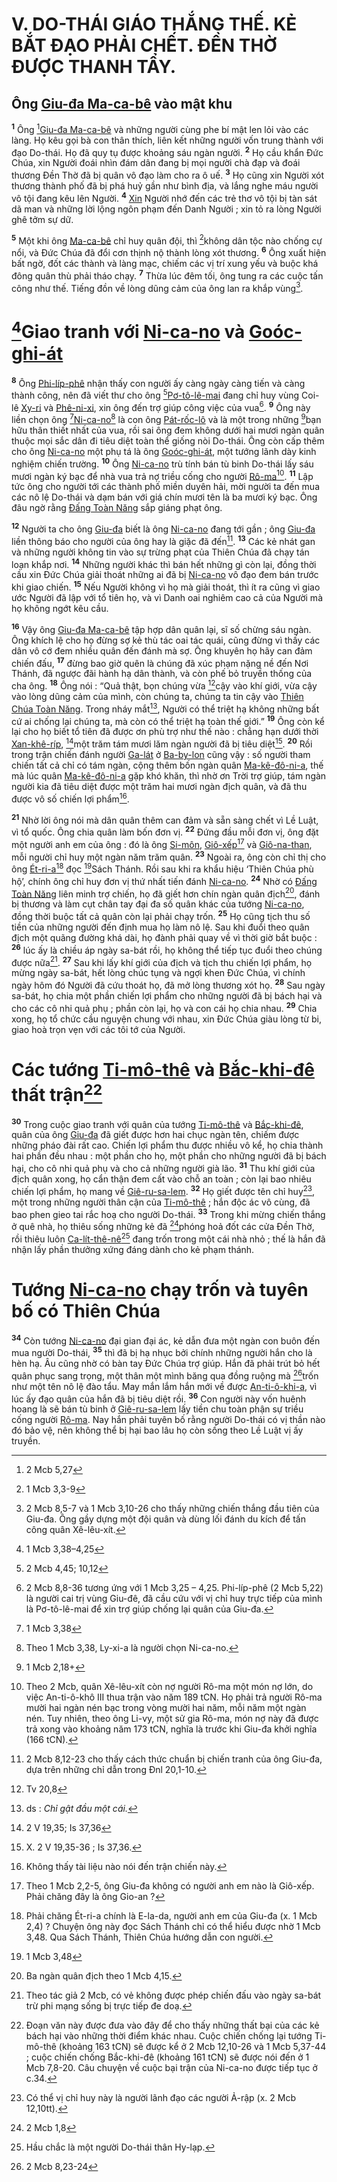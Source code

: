 # V. DO-THÁI GIÁO THẮNG THẾ. KẺ BẮT ĐẠO PHẢI CHẾT. ĐỀN THỜ ĐƯỢC THANH TẨY.

## Ông [Giu-đa Ma-ca-bê]() vào mật khu
<sup><b>1</b></sup> Ông [^1@-fdd4b377-ddee-4c9b-ae1c-915cfc84095e][Giu-đa Ma-ca-bê]() và những người cùng phe bí mật len lỏi vào các làng. Họ kêu gọi bà con thân thích, liên kết những người vốn trung thành với đạo Do-thái. Họ đã quy tụ được khoảng sáu ngàn người. <sup><b>2</b></sup> Họ cầu khẩn Đức Chúa, xin Người đoái nhìn đám dân đang bị mọi người chà đạp và đoái thương Đền Thờ đã bị quân vô đạo làm cho ra ô uế. <sup><b>3</b></sup> Họ cũng xin Người xót thương thành phố đã bị phá huỷ gần như bình địa, và lắng nghe máu người vô tội đang kêu lên Người. <sup><b>4</b></sup> [Xin]() Người nhớ đến các trẻ thơ vô tội bị tàn sát dã man và những lời lộng ngôn phạm đến Danh Người ; xin tỏ ra lòng Người ghê tởm sự dữ.

<sup><b>5</b></sup> Một khi ông [Ma-ca-bê]() chỉ huy quân đội, thì [^2@-fdd4b377-ddee-4c9b-ae1c-915cfc84095e]không dân tộc nào chống cự nổi, và Đức Chúa đã đổi cơn thịnh nộ thành lòng xót thương. <sup><b>6</b></sup> Ông xuất hiện bất ngờ, đốt các thành và làng mạc, chiếm các vị trí xung yếu và buộc khá đông quân thù phải tháo chạy. <sup><b>7</b></sup> Thừa lúc đêm tối, ông tung ra các cuộc tấn công như thế. Tiếng đồn về lòng dũng cảm của ông lan ra khắp vùng[^1-fdd4b377-ddee-4c9b-ae1c-915cfc84095e].


# [^3@-fdd4b377-ddee-4c9b-ae1c-915cfc84095e]Giao tranh với [Ni-ca-no]() và [Goóc-ghi-át]()
<sup><b>8</b></sup> Ông [Phi-líp-phê]() nhận thấy con người ấy càng ngày càng tiến và càng thành công, nên đã viết thư cho ông [^4@-fdd4b377-ddee-4c9b-ae1c-915cfc84095e][Pơ-tô-lê-mai]() đang chỉ huy vùng Coi-lê [Xy-ri]() và [Phê-ni-xi](), xin ông đến trợ giúp công việc của vua[^2-fdd4b377-ddee-4c9b-ae1c-915cfc84095e]. <sup><b>9</b></sup> Ông này liền chọn ông [^5@-fdd4b377-ddee-4c9b-ae1c-915cfc84095e][Ni-ca-no]()[^3-fdd4b377-ddee-4c9b-ae1c-915cfc84095e] là con ông [Pát-rốc-lô]() và là một trong những [^6@-fdd4b377-ddee-4c9b-ae1c-915cfc84095e]bạn hữu thân thiết nhất của vua, rồi sai ông đem không dưới hai mươi ngàn quân thuộc mọi sắc dân đi tiêu diệt toàn thể giống nòi Do-thái. Ông còn cấp thêm cho ông [Ni-ca-no]() một phụ tá là ông [Goóc-ghi-át](), một tướng lãnh dày kinh nghiệm chiến trường. <sup><b>10</b></sup> Ông [Ni-ca-no]() trù tính bán tù binh Do-thái lấy sáu mươi ngàn ký bạc để nhà vua trả nợ triều cống cho người [Rô-ma]()[^4-fdd4b377-ddee-4c9b-ae1c-915cfc84095e]. <sup><b>11</b></sup> Lập tức ông cho người tới các thành phố miền duyên hải, mời người ta đến mua các nô lệ Do-thái và dạm bán với giá chín mươi tên là ba mươi ký bạc. Ông đâu ngờ rằng [Đấng Toàn Năng]() sắp giáng phạt ông.

<sup><b>12</b></sup> Người ta cho ông [Giu-đa]() biết là ông [Ni-ca-no]() đang tới gần ; ông [Giu-đa]() liền thông báo cho người của ông hay là giặc đã đến[^5-fdd4b377-ddee-4c9b-ae1c-915cfc84095e]. <sup><b>13</b></sup> Các kẻ nhát gan và những người không tin vào sự trừng phạt của Thiên Chúa đã chạy tán loạn khắp nơi. <sup><b>14</b></sup> Những người khác thì bán hết những gì còn lại, đồng thời cầu xin Đức Chúa giải thoát những ai đã bị [Ni-ca-no]() vô đạo đem bán trước khi giao chiến. <sup><b>15</b></sup> Nếu Người không vì họ mà giải thoát, thì ít ra cũng vì giao ước Người đã lập với tổ tiên họ, và vì Danh oai nghiêm cao cả của Người mà họ không ngớt kêu cầu.

<sup><b>16</b></sup> Vậy ông [Giu-đa Ma-ca-bê]() tập hợp dân quân lại, sĩ số chừng sáu ngàn. Ông khích lệ cho họ đừng sợ kẻ thù tác oai tác quái, cũng đừng vì thấy các dân vô cớ đem nhiều quân đến đánh mà sợ. Ông khuyên họ hãy can đảm chiến đấu, <sup><b>17</b></sup> đừng bao giờ quên là chúng đã xúc phạm nặng nề đến Nơi Thánh, đã ngược đãi hành hạ dân thành, và còn phế bỏ truyền thống của cha ông. <sup><b>18</b></sup> Ông nói : “Quả thật, bọn chúng vừa [^7@-fdd4b377-ddee-4c9b-ae1c-915cfc84095e]cậy vào khí giới, vừa cậy vào lòng dũng cảm của mình, còn chúng ta, chúng ta tin cậy vào [Thiên Chúa Toàn Năng](). Trong nháy mắt[^6-fdd4b377-ddee-4c9b-ae1c-915cfc84095e], Người có thể triệt hạ không những bất cứ ai chống lại chúng ta, mà còn có thể triệt hạ toàn thế giới.” <sup><b>19</b></sup> Ông còn kể lại cho họ biết tổ tiên đã được ơn phù trợ như thế nào : chẳng hạn dưới thời [Xan-khê-ríp](), [^8@-fdd4b377-ddee-4c9b-ae1c-915cfc84095e]một trăm tám mươi lăm ngàn người đã bị tiêu diệt[^7-fdd4b377-ddee-4c9b-ae1c-915cfc84095e]. <sup><b>20</b></sup> Rồi trong trận chiến đánh người [Ga-lát]() ở [Ba-by-lon]() cũng vậy : số người tham chiến tất cả chỉ có tám ngàn, cộng thêm bốn ngàn quân [Ma-kê-đô-ni-a](), thế mà lúc quân [Ma-kê-đô-ni-a]() gặp khó khăn, thì nhờ ơn Trời trợ giúp, tám ngàn người kia đã tiêu diệt được một trăm hai mươi ngàn địch quân, và đã thu được vô số chiến lợi phẩm[^8-fdd4b377-ddee-4c9b-ae1c-915cfc84095e].

<sup><b>21</b></sup> Nhờ lời ông nói mà dân quân thêm can đảm và sẵn sàng chết vì Lề Luật, vì tổ quốc. Ông chia quân làm bốn đơn vị. <sup><b>22</b></sup> Đứng đầu mỗi đơn vị, ông đặt một người anh em của ông : đó là ông [Si-môn](), [Giô-xếp]()[^9-fdd4b377-ddee-4c9b-ae1c-915cfc84095e] và [Giô-na-than](), mỗi người chỉ huy một ngàn năm trăm quân. <sup><b>23</b></sup> Ngoài ra, ông còn chỉ thị cho ông [Ét-ri-a]()[^10-fdd4b377-ddee-4c9b-ae1c-915cfc84095e] đọc [^9@-fdd4b377-ddee-4c9b-ae1c-915cfc84095e]Sách Thánh. Rồi sau khi ra khẩu hiệu ‘Thiên Chúa phù hộ’, chính ông chỉ huy đơn vị thứ nhất tiến đánh [Ni-ca-no](). <sup><b>24</b></sup> Nhờ có [Đấng Toàn Năng]() liên minh trợ chiến, họ đã giết hơn chín ngàn quân địch[^11-fdd4b377-ddee-4c9b-ae1c-915cfc84095e], đánh bị thương và làm cụt chân tay đại đa số quân khác của tướng [Ni-ca-no](), đồng thời buộc tất cả quân còn lại phải chạy trốn. <sup><b>25</b></sup> Họ cũng tịch thu số tiền của những người đến định mua họ làm nô lệ. Sau khi đuổi theo quân địch một quãng đường khá dài, họ đành phải quay về vì thời giờ bắt buộc : <sup><b>26</b></sup> lúc ấy là chiều áp ngày sa-bát rồi, họ không thể tiếp tục đuổi theo chúng được nữa[^12-fdd4b377-ddee-4c9b-ae1c-915cfc84095e]. <sup><b>27</b></sup> Sau khi lấy khí giới của địch và tịch thu chiến lợi phẩm, họ mừng ngày sa-bát, hết lòng chúc tụng và ngợi khen Đức Chúa, vì chính ngày hôm đó Người đã cứu thoát họ, đã mở lòng thương xót họ. <sup><b>28</b></sup> Sau ngày sa-bát, họ chia một phần chiến lợi phẩm cho những người đã bị bách hại và cho các cô nhi quả phụ ; phần còn lại, họ và con cái họ chia nhau. <sup><b>29</b></sup> Chia xong, họ tổ chức cầu nguyện chung với nhau, xin Đức Chúa giàu lòng từ bi, giao hoà trọn vẹn với các tôi tớ của Người.


# Các tướng [Ti-mô-thê]() và [Bắc-khi-đê]() thất trận[^13-fdd4b377-ddee-4c9b-ae1c-915cfc84095e]
<sup><b>30</b></sup> Trong cuộc giao tranh với quân của tướng [Ti-mô-thê]() và [Bắc-khi-đê](), quân của ông [Giu-đa]() đã giết được hơn hai chục ngàn tên, chiếm được những pháo đài rất cao. Chiến lợi phẩm thu được nhiều vô kể, họ chia thành hai phần đều nhau : một phần cho họ, một phần cho những người đã bị bách hại, cho cô nhi quả phụ và cho cả những người già lão. <sup><b>31</b></sup> Thu khí giới của địch quân xong, họ cẩn thận đem cất vào chỗ an toàn ; còn lại bao nhiêu chiến lợi phẩm, họ mang về [Giê-ru-sa-lem](). <sup><b>32</b></sup> Họ giết được tên chỉ huy[^14-fdd4b377-ddee-4c9b-ae1c-915cfc84095e], một trong những người thân cận của [Ti-mô-thê]() ; hắn độc ác vô cùng, đã bao phen gieo tai rắc hoạ cho người Do-thái. <sup><b>33</b></sup> Trong khi mừng chiến thắng ở quê nhà, họ thiêu sống những kẻ đã [^10@-fdd4b377-ddee-4c9b-ae1c-915cfc84095e]phóng hoả đốt các cửa Đền Thờ, rồi thiêu luôn [Ca-lít-thê-nê]()[^15-fdd4b377-ddee-4c9b-ae1c-915cfc84095e] đang trốn trong một cái nhà nhỏ ; thế là hắn đã nhận lấy phần thưởng xứng đáng dành cho kẻ phạm thánh.


# Tướng [Ni-ca-no]() chạy trốn và tuyên bố có Thiên Chúa
<sup><b>34</b></sup> Còn tướng [Ni-ca-no]() đại gian đại ác, kẻ dẫn đưa một ngàn con buôn đến mua người Do-thái, <sup><b>35</b></sup> thì đã bị hạ nhục bởi chính những người hắn cho là hèn hạ. Âu cũng nhờ có bàn tay Đức Chúa trợ giúp. Hắn đã phải trút bỏ hết quân phục sang trọng, một thân một mình băng qua đồng ruộng mà [^11@-fdd4b377-ddee-4c9b-ae1c-915cfc84095e]trốn như một tên nô lệ đào tẩu. May mắn lắm hắn mới về được [An-ti-ô-khi-a](), vì lúc ấy đạo quân của hắn đã bị tiêu diệt rồi. <sup><b>36</b></sup> Con người này vốn huênh hoang là sẽ bán tù binh ở [Giê-ru-sa-lem]() lấy tiền chu toàn phận sự triều cống người [Rô-ma](). Nay hắn phải tuyên bố rằng người Do-thái có vị thần nào đó bảo vệ, nên không thể bị hại bao lâu họ còn sống theo Lề Luật vị ấy truyền.

[^1-fdd4b377-ddee-4c9b-ae1c-915cfc84095e]: 2 Mcb 8,5-7 và 1 Mcb 3,10-26 cho thấy những chiến thắng đầu tiên của Giu-đa. Ông gầy dựng một đội quân và dùng lối đánh du kích để tấn công quân Xê-lêu-xít.
[^2-fdd4b377-ddee-4c9b-ae1c-915cfc84095e]: 2 Mcb 8,8-36 tương ứng với 1 Mcb 3,25 – 4,25. Phi-líp-phê (2 Mcb 5,22) là người cai trị vùng Giu-đê, đã cầu cứu với vị chỉ huy trực tiếp của mình là Pơ-tô-lê-mai để xin trợ giúp chống lại quân của Giu-đa.
[^3-fdd4b377-ddee-4c9b-ae1c-915cfc84095e]: Theo 1 Mcb 3,38, Ly-xi-a là người chọn Ni-ca-no.
[^4-fdd4b377-ddee-4c9b-ae1c-915cfc84095e]: Theo 2 Mcb, quân Xê-lêu-xít còn nợ người Rô-ma một món nợ lớn, do việc An-ti-ô-khô III thua trận vào năm 189 tCN. Họ phải trả người Rô-ma mười hai ngàn nén bạc trong vòng mười hai năm, mỗi năm một ngàn nén. Tuy nhiên, theo ông Li-vy, một sử gia Rô-ma, món nợ này đã được trả xong vào khoảng năm 173 tCN, nghĩa là trước khi Giu-đa khởi nghĩa (166 tCN).
[^5-fdd4b377-ddee-4c9b-ae1c-915cfc84095e]: 2 Mcb 8,12-23 cho thấy cách thức chuẩn bị chiến tranh của ông Giu-đa, dựa trên những chỉ dẫn trong Đnl 20,1-10.
[^6-fdd4b377-ddee-4c9b-ae1c-915cfc84095e]: ds : *Chỉ gật đầu một cái.*
[^7-fdd4b377-ddee-4c9b-ae1c-915cfc84095e]: X. 2 V 19,35-36 ; Is 37,36.
[^8-fdd4b377-ddee-4c9b-ae1c-915cfc84095e]: Không thấy tài liệu nào nói đến trận chiến này.
[^9-fdd4b377-ddee-4c9b-ae1c-915cfc84095e]: Theo 1 Mcb 2,2-5, ông Giu-đa không có người anh em nào là Giô-xếp. Phải chăng đây là ông Gio-an ?
[^10-fdd4b377-ddee-4c9b-ae1c-915cfc84095e]: Phải chăng Ét-ri-a chính là E-la-da, người anh em của Giu-đa (x. 1 Mcb 2,4) ? Chuyện ông này đọc Sách Thánh chỉ có thể hiểu được nhờ 1 Mcb 3,48. Qua Sách Thánh, Thiên Chúa hướng dẫn con người.
[^11-fdd4b377-ddee-4c9b-ae1c-915cfc84095e]: Ba ngàn quân địch theo 1 Mcb 4,15.
[^12-fdd4b377-ddee-4c9b-ae1c-915cfc84095e]: Theo tác giả 2 Mcb, có vẻ không được phép chiến đấu vào ngày sa-bát trừ phi mạng sống bị trực tiếp đe doạ.
[^13-fdd4b377-ddee-4c9b-ae1c-915cfc84095e]: Đoạn văn này được đưa vào đây để cho thấy những thất bại của các kẻ bách hại vào những thời điểm khác nhau. Cuộc chiến chống lại tướng Ti-mô-thê (khoảng 163 tCN) sẽ được kể ở 2 Mcb 12,10-26 và 1 Mcb 5,37-44 ; cuộc chiến chống Bắc-khi-đê (khoảng 161 tCN) sẽ được nói đến ở 1 Mcb 7,8-20. Câu chuyện về cuộc bại trận của Ni-ca-no được tiếp tục ở c.34.
[^14-fdd4b377-ddee-4c9b-ae1c-915cfc84095e]: Có thể vị chỉ huy này là người lãnh đạo các người Ả-rập (x. 2 Mcb 12,10tt).
[^15-fdd4b377-ddee-4c9b-ae1c-915cfc84095e]: Hầu chắc là một người Do-thái thân Hy-lạp.
[^1@-fdd4b377-ddee-4c9b-ae1c-915cfc84095e]: 2 Mcb 5,27
[^2@-fdd4b377-ddee-4c9b-ae1c-915cfc84095e]: 1 Mcb 3,3-9
[^3@-fdd4b377-ddee-4c9b-ae1c-915cfc84095e]: 1 Mcb 3,38–4,25
[^4@-fdd4b377-ddee-4c9b-ae1c-915cfc84095e]: 2 Mcb 4,45; 10,12
[^5@-fdd4b377-ddee-4c9b-ae1c-915cfc84095e]: 1 Mcb 3,38
[^6@-fdd4b377-ddee-4c9b-ae1c-915cfc84095e]: 1 Mcb 2,18+
[^7@-fdd4b377-ddee-4c9b-ae1c-915cfc84095e]: Tv 20,8
[^8@-fdd4b377-ddee-4c9b-ae1c-915cfc84095e]: 2 V 19,35; Is 37,36
[^9@-fdd4b377-ddee-4c9b-ae1c-915cfc84095e]: 1 Mcb 3,48
[^10@-fdd4b377-ddee-4c9b-ae1c-915cfc84095e]: 2 Mcb 1,8
[^11@-fdd4b377-ddee-4c9b-ae1c-915cfc84095e]: 2 Mcb 8,23-24